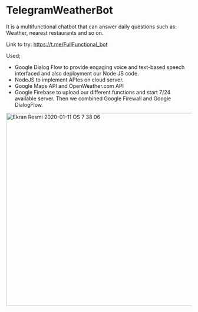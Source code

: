 # TelegramWeatherBot
It is a multifunctional chatbot that can answer daily questions such as: Weather, nearest restaurants and so on.

Link to try: ​https://t.me/FullFunctional_bot

Used;

* Google Dialog Flow to provide engaging voice and text-based speech interfaced and also deployment our Node JS code.
* NodeJS to implement APIes on cloud server.
* Google Maps API and OpenWeather.com API
* Google Firebase to upload our different functions and start 7/24 available server. Then we
combined Google Firewall and Google DialogFlow.


<img width="523" alt="Ekran Resmi 2020-01-11 ÖS 7 38 06" src="https://user-images.githubusercontent.com/46044317/72760957-7dac0400-3beb-11ea-9256-3aa380a75c4b.png">

